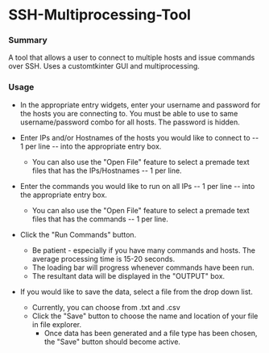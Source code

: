 # SSH-Multiprocessing-Tool

### Summary
A tool that allows a user to connect to multiple hosts and issue commands over SSH. Uses a customtkinter GUI and multiprocessing.

### Usage
* In the appropriate entry widgets, enter your username and password for the hosts you are connecting to. You must be able to use to same username/password combo for all hosts. The password is hidden.

* Enter IPs and/or Hostnames of the hosts you would like to connect to -- 1 per line -- into the appropriate entry box.
  * You can also use the "Open File" feature to select a premade text files that has the IPs/Hostnames -- 1 per line.

* Enter the commands you would like to run on all IPs -- 1 per line -- into the appropriate entry box.
  * You can also use the "Open File" feature to select a premade text files that has the commands -- 1 per line.
    
* Click the "Run Commands" button.
  * Be patient - especially if you have many commands and hosts. The average processing time is 15-20 seconds.
  * The loading bar will progress whenever commands have been run.
  * The resultant data will be displayed in the "OUTPUT" box.

* If you would like to save the data, select a file from the drop down list.
  * Currently, you can choose from .txt and .csv
  * Click the "Save" button to choose the name and location of your file in file explorer.
    *  Once data has been generated and a file type has been chosen, the "Save" button should become active.

